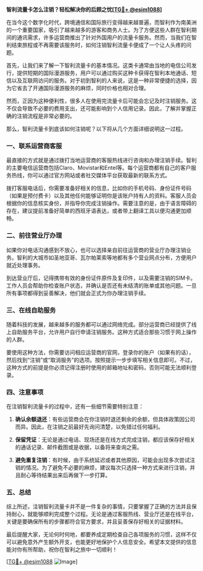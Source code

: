 **智利流量卡怎么注销？轻松解决你的后顾之忧[[TG💪+ @esim1088](https://t.me/s/esim1088)]**

在当今这个数字化时代，跨境通信和国际旅行变得越来越普遍，而智利作为南美洲的一个重要国家，吸引了越来越多的游客和商务人士。为了方便这些人群在智利期间的通讯需求，许多运营商推出了针对外国用户的流量卡服务。然而，当我们在智利结束旅程或不再需要该服务时，如何注销智利流量卡便成了一个让人头疼的问题。

首先，让我们来了解一下智利流量卡的基本情况。这类卡通常由当地的电信公司发行，提供短期的国际漫游服务，用户可以通过购买这种卡获得在智利本地通话、短信以及互联网访问的服务。对于初到智利的人来说，这是一种非常便捷的选择，因为它省去了开通国际漫游服务的麻烦，同时价格也相对合理。

然而，正因为这种便利性，很多人在使用完流量卡后可能会忘记及时注销服务。这不仅会导致不必要的费用支出，还可能影响到个人信用记录。因此，了解并掌握正确的注销流程是非常必要的。

那么，智利流量卡到底该如何注销呢？以下将从几个方面详细说明这一过程。

### **一、联系运营商客服**
最直接的方式就是通过拨打当地运营商的客服热线进行咨询和办理注销手续。智利的主要电信运营商包括Claro、Movistar和Entel等。每个运营商都有自己的客户服务热线，你可以通过官方网站或者社交媒体平台获取最新的联系方式。

拨打客服电话后，你需要准备好相关的信息，比如你的手机号码、身份证件号码（如果是预付费卡）以及其他任何能够证明你是该账户持有人的资料。客服人员会根据你的信息核实身份，并指导你完成注销操作。需要注意的是，由于语言障碍的存在，建议提前准备好简单的西班牙语表达，或者带上翻译工具以便沟通更加顺畅。

### **二、前往营业厅办理**
如果你对电话沟通感到不放心，也可以选择亲自前往运营商的营业厅办理注销业务。智利的大城市如圣地亚哥、瓦尔帕莱索等地都有多个营业网点分布，方便用户就近处理事务。

到达营业厅后，记得携带有效的身份证件原件及复印件，以及需要注销的SIM卡。工作人员会帮助你检查账户状态，并确认是否还有未结清的账单或其他问题。一旦所有事项都得到妥善解决，他们就会正式为你办理注销手续。

### **三、在线自助服务**
随着科技的发展，越来越多的服务都可以通过网络完成。部分运营商已经提供了线上自助服务平台，允许用户自行申请注销服务。这种方式适合那些习惯于网上操作的人群。

要使用这种方法，你需要访问相应运营商的官网，登录你的账户（如果有的话），然后找到“注销”或“取消服务”的选项。按照提示一步步填写相关信息即可。不过，这种方式的前提是你必须记得注册时使用的邮箱地址和密码，否则可能无法顺利登录。

### **四、注意事项**
在注销智利流量卡的过程中，还有一些细节需要特别注意：

1. **确认余额退还**：有些运营商会在你注销时退还剩余的余额，但具体政策因公司而异。因此，在注销之前最好先询问清楚，以免错过任何福利。
   
2. **保留凭证**：无论是通过电话、现场还是在线方式完成注销，都应该保存好相关的通话记录、邮件截图或是收据，以备将来查询之需。

3. **避免重复注销**：有时候，由于系统延迟或者其他原因，可能会出现多次尝试注销的情况。为了避免不必要的麻烦，建议每次只选择一种方式来进行注销，并且耐心等待结果出来后再做下一步打算。

### **五、总结**
综上所述，注销智利流量卡并不是一件复杂的事情，只要掌握了正确的方法并且保持耐心，就能够顺利完成整个过程。无论是通过客服热线、营业厅还是在线平台，关键是要确保所有的步骤都符合官方要求，并且妥善保存好相关的证据材料。

最后提醒大家，无论何时何地，都要养成定期检查自己各项服务的习惯，这样不仅可以避免意外产生额外开支，也能更好地保护个人信息安全。希望本文提供的信息能对你有所帮助，祝你在智利之旅中一切顺利！

[[TG💪+ @esim1088](https://t.me/s/esim1088) ![Image](https://i.postimg.cc/4NQfJmqS/Snipaste-2025-05-13-00-14-12.png)]